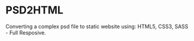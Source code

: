 # PSD2HTML
Converting a complex psd file to static website using: HTML5, CSS3, SASS - Full Resposive.
